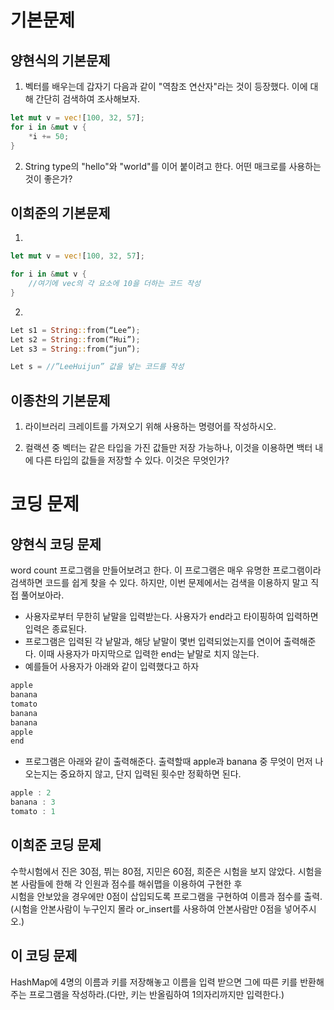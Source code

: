 # 기본문제 
## 양현식의 기본문제

1. 벡터를 배우는데 갑자기 다음과 같이 "역참조 연산자"라는 것이 등장했다. 이에 대해 간단히 검색하여 조사해보자.
```rust
let mut v = vec![100, 32, 57];
for i in &mut v {
    *i += 50;
}
```
2. String type의 "hello"와 "world"를 이어 붙이려고 한다. 어떤 매크로를 사용하는 것이 좋은가?

## 이희준의 기본문제

1.
```rust
let mut v = vec![100, 32, 57]; 

for i in &mut v { 
	//여기에 vec의 각 요소에 10을 더하는 코드 작성 
} 
```
2.
```rust
Let s1 = String::from(“Lee”); 
Let s2 = String::from(“Hui”); 
Let s3 = String::from(“jun”);  

Let s = //”LeeHuijun” 값을 넣는 코드를 작성 
```

## 이종찬의 기본문제

1. 라이브러리 크레이트를 가져오기 위해 사용하는 명령어를 작성하시오.

2. 컬랙션 중 벡터는 같은 타입을 가진 값들만 저장 가능하나, 이것을 이용하면 백터 내에 다른 타입의 값들을 저장할 수 있다. 이것은 무엇인가?


# 코딩 문제
## 양현식 코딩 문제
word count 프로그램을 만들어보려고 한다. 이 프로그램은 매우 유명한 프로그램이라 검색하면 코드를 쉽게 찾을 수 있다. 하지만, 이번 문제에서는 검색을 이용하지 말고 직접 풀어보아라.
 - 사용자로부터 무한히 낱말을 입력받는다. 사용자가 end라고 타이핑하여 입력하면 입력은 종료된다.
 - 프로그램은 입력된 각 낱말과, 해당 낱말이 몇번 입력되었는지를 연이어 출력해준다. 이때 사용자가 마지막으로 입력한 end는 낱말로 치지 않는다.
 - 예를들어 사용자가 아래와 같이 입력했다고 하자
 ```rust
 apple
 banana
 tomato
 banana
 banana
 apple
 end
 ```
 - 프로그램은 아래와 같이 출력해준다. 출력할때 apple과 banana 중 무엇이 먼저 나오는지는 중요하지 않고, 단지 입력된 횟수만 정확하면 된다.
 ```rust
 apple : 2
 banana : 3
 tomato : 1
 ```

## 이희준 코딩 문제
수학시험에서 진은 30점, 뷔는 80점, 지민은 60점, 희준은 시험을 보지 않았다. 
시험을 본 사람들에 한해 각 인원과 점수를 해쉬맵을 이용하여 구현한 후  
시험을 안보았을 경우에만 0점이 삽입되도록 프로그램을 구현하여 이름과 점수를 출력. 
(시험을 안본사람이 누구인지 몰라 or_insert를 사용하여 안본사람만 0점을 넣어주시오.) 

## 이 코딩 문제
HashMap에 4명의 이름과 키를 저장해놓고 이름을 입력 받으면 그에 따른 키를 반환해주는 프로그램을 작성하라.(다만, 키는 반올림하여 1의자리까지만 입력한다.)
